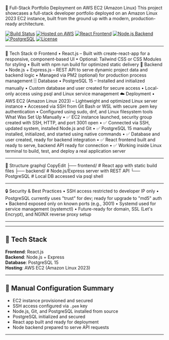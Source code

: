 🚀 Full-Stack Portfolio Deployment on AWS EC2 (Amazon Linux)
This project showcases a full-stack developer portfolio deployed on an Amazon Linux 2023 EC2 instance, built from the ground up with a modern, production-ready architecture.

[![Build Status](https://img.shields.io/badge/build-passing-brightgreen.svg)](https://github.com/Server101/Portfolio-Website)
[![Hosted on AWS](https://img.shields.io/badge/hosted%20on-AWS-232F3E?logo=amazon-aws&logoColor=white)](https://aws.amazon.com/ec2/)
[![React Frontend](https://img.shields.io/badge/frontend-React-blue?logo=react)](https://reactjs.org/)
[![Node.js Backend](https://img.shields.io/badge/backend-Node.js-339933?logo=nodedotjs&logoColor=white)](https://nodejs.org/)
[![PostgreSQL](https://img.shields.io/badge/database-PostgreSQL-336791?logo=postgresql&logoColor=white)](https://www.postgresql.org/)
[![License](https://img.shields.io/badge/license-MIT-blue.svg)](LICENSE)

________________________________________
🧱 Tech Stack
🌐 Frontend
•	React.js – Built with create-react-app for a responsive, component-based UI
•	Optional: Tailwind CSS or CSS Modules for styling
•	Built with npm run build for optimized static delivery
🧠 Backend
•	Node.js + Express.js – REST API to serve dynamic project data and backend logic
•	Managed via PM2 (optional) for production process management
🗄 Database
•	PostgreSQL 15 – Installed and initialized manually
•	Custom database and user created for secure access
•	Local-only access using psql and Linux service management
☁️ Deployment
•	AWS EC2 (Amazon Linux 2023) – Lightweight and optimized Linux server instance
•	Accessed via SSH from Git Bash or WSL with secure .pem key authentication
•	Configured using sudo, dnf, and Linux filesystem tools
What Was Set Up Manually
•	✅ EC2 instance launched, security group created with SSH, HTTP, and port 3001 open
•	✅ Connected via SSH, updated system, installed Node.js and Git
•	✅ PostgreSQL 15 manually installed, initialized, and started using native commands
•	✅ Database and user created, ready for backend integration
•	✅ React frontend built and ready to serve, backend API ready for connection
•	✅ Working inside Linux terminal to build, test, and deploy a real application server
________________________________________
📁 Structure
graphql
CopyEdit
├── frontend/        # React app with static build files
├── backend/         # Node.js/Express server with REST API
└── PostgreSQL       # Local DB accessed via psql shell
________________________________________
🔒 Security & Best Practices
•	SSH access restricted to developer IP only
•	PostgreSQL currently uses "trust" for dev; ready for upgrade to "md5" auth
•	Backend exposed only on known ports (e.g., 3001)
•	Systemd used for service management (systemctl)
•	Future-ready for domain, SSL (Let's Encrypt), and NGINX reverse proxy setup









--------------------------------------------------------------------------------------------------------------------


---

## 🧱 Tech Stack

**Frontend**: React.js  
**Backend**: Node.js + Express  
**Database**: PostgreSQL 15  
**Hosting**: AWS EC2 (Amazon Linux 2023)

---

## 🔧 Manual Configuration Summary

- EC2 instance provisioned and secured
- SSH access configured via `.pem` key
- Node.js, Git, and PostgreSQL installed from source
- PostgreSQL initialized and secured
- React app built and ready for deployment
- Node backend prepared to serve API requests

---


